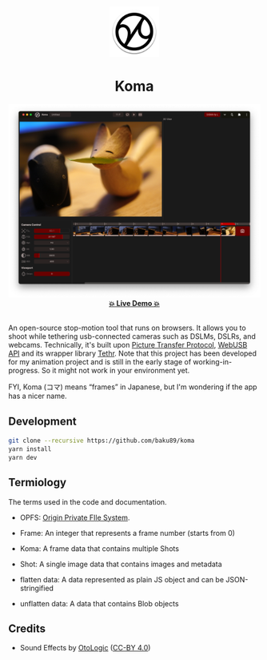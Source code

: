 <div align="center">
  <img width="100" src="./public/icon.png" />
  <h1>Koma</h1>
  <img width="600" src="./screenshot.png" alt="Screenshot of the app" />
	<div>
		<strong><a href="https://baku89.github.io/koma/">💥 Live Demo 💥</a></strong>
	</div>
	<br>
</div>

An open-source stop-motion tool that runs on browsers. It allows you to shoot while tethering usb-connected cameras such as DSLMs, DSLRs, and webcams. Technically, it's built upon [Picture Transfer Protocol](https://en.wikipedia.org/wiki/Picture_Transfer_Protocol), [WebUSB API](https://developer.mozilla.org/en-US/docs/Web/API/USB) and its wrapper library [Tethr](https://github.com/baku89/tethr). Note that this project has been developed for my animation project and is still in the early stage of working-in-progress. So it might not work in your environment yet.

FYI, Koma (コマ) means “frames” in Japanese, but I'm wondering if the app has a nicer name.

## Development

```bash
git clone --recursive https://github.com/baku89/koma
yarn install
yarn dev
```

## Termiology

The terms used in the code and documentation.

- OPFS: [Origin Private FIle System](https://developer.chrome.com/articles/file-system-access/#accessing-the-origin-private-file-system).
- Frame: An integer that represents a frame number (starts from 0)
- Koma: A frame data that contains multiple Shots
- Shot: A single image data that contains images and metadata

- flatten data: A data represented as plain JS object and can be JSON-stringified
- unflatten data: A data that contains Blob objects

## Credits

- Sound Effects by [OtoLogic](https://otologic.jp/free/license.html) ([CC-BY 4.0](https://creativecommons.org/licenses/by/4.0/))
